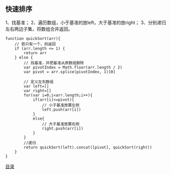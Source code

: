 ## 快速排序

1、找基准；
2、遍历数组，小于基准的放left，大于基准的放right；
3、分别递归左右两边子集，将数组合并返回。
~~~
function quickSort(arr){
    // 若只有一个，则返回
    if (arr.length <= 1) {
        return arr
    } else {
        // 找基准，并把基准从原数组删除
        var pivotIndex = Math.floor(arr.length / 2)
        var pivot = arr.splice(pivotIndex, 1)[0]

        // 定义左右数组
        var left=[]
        var right=[]
        for(var i=0;i<arr.length;i++){
            if(arr[i]<=pivot){
                // 小于基准放置左侧
                left.push(arr[i])
            }
            else{
                // 大于基准放置右侧
                right.push(arr[i])
            }
        }
        //递归
        return quickSort(left).concat([pivot], quickSort(right))
    }
}
~~~
[目录](https://github.com/beverle-y/note)
